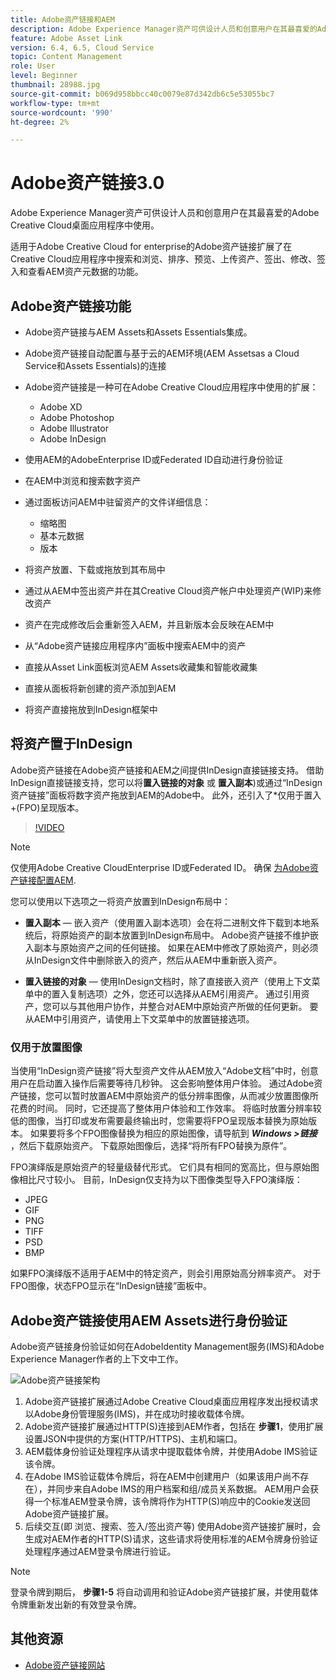 ```yaml
---
title: Adobe资产链接和AEM
description: Adobe Experience Manager资产可供设计人员和创意用户在其最喜爱的Adobe Creative Cloud桌面应用程序中使用。 适用于Adobe Creative Cloud for enterprise的Adobe资产链接扩展了在Adobe XD、Photoshop、InDesign和Illustrator等Creative Cloud工具中搜索和浏览、排序、预览、上传资产、签出、修改、签入和查看AEM资产的元数据的功能。
feature: Adobe Asset Link
version: 6.4, 6.5, Cloud Service
topic: Content Management
role: User
level: Beginner
thumbnail: 28988.jpg
source-git-commit: b069d958bbcc40c0079e87d342db6c5e53055bc7
workflow-type: tm+mt
source-wordcount: '990'
ht-degree: 2%

---
```



# Adobe资产链接3.0

Adobe Experience Manager资产可供设计人员和创意用户在其最喜爱的Adobe Creative Cloud桌面应用程序中使用。

适用于Adobe Creative Cloud for enterprise的Adobe资产链接扩展了在Creative Cloud应用程序中搜索和浏览、排序、预览、上传资产、签出、修改、签入和查看AEM资产元数据的功能。

## Adobe资产链接功能

+ Adobe资产链接与AEM Assets和Assets Essentials集成。
+ Adobe资产链接自动配置与基于云的AEM环境(AEM Assetsas a Cloud Service和Assets Essentials)的连接
+ Adobe资产链接是一种可在Adobe Creative Cloud应用程序中使用的扩展：

   + Adobe XD
   + Adobe Photoshop
   + Adobe Illustrator
   + Adobe InDesign

+ 使用AEM的AdobeEnterprise ID或Federated ID自动进行身份验证
+ 在AEM中浏览和搜索数字资产
+ 通过面板访问AEM中驻留资产的文件详细信息：
   + 缩略图
   + 基本元数据
   + 版本
+ 将资产放置、下载或拖放到其布局中
+ 通过从AEM中签出资产并在其Creative Cloud资产帐户中处理资产(WIP)来修改资产
+ 资产在完成修改后会重新签入AEM，并且新版本会反映在AEM中
+ 从“Adobe资产链接应用程序内”面板中搜索AEM中的资产
+ 直接从Asset Link面板浏览AEM Assets收藏集和智能收藏集
+ 直接从面板将新创建的资产添加到AEM
+ 将资产直接拖放到InDesign框架中

## 将资产置于InDesign

Adobe资产链接在Adobe资产链接和AEM之间提供InDesign直接链接支持。 借助InDesign直接链接支持，您可以将&#x200B;__置入链接的对象__ 或 __置入副本__)或通过“InDesign资产链接”面板将数字资产拖放到AEM的Adobe中。 此外，还引入了*仅用于置入+(FPO)呈现版本。

>[!VIDEO](https://video.tv.adobe.com/v/28988/?quality=12&learn=on)

>[!NOTE]
>
>仅使用Adobe Creative CloudEnterprise ID或Federated ID。 确保 [为Adobe资产链接配置AEM](https://helpx.adobe.com/enterprise/admin-guide.html/enterprise/using/adobe-asset-link.ug.html).

您可以使用以下选项之一将资产放置到InDesign布局中：

+ **置入副本**  — 嵌入资产（使用置入副本选项）会在将二进制文件下载到本地系统后，将原始资产的副本放置到InDesign布局中。 Adobe资产链接不维护嵌入副本与原始资产之间的任何链接。 如果在AEM中修改了原始资产，则必须从InDesign文件中删除嵌入的资产，然后从AEM中重新嵌入资产。

+ **置入链接的对象**  — 使用InDesign文档时，除了直接嵌入资产（使用上下文菜单中的置入复制选项）之外，您还可以选择从AEM引用资产。 通过引用资产，您可以与其他用户协作，并整合对AEM中原始资产所做的任何更新。 要从AEM中引用资产，请使用上下文菜单中的放置链接选项。

### 仅用于放置图像

当使用“InDesign资产链接”将大型资产文件从AEM放入“Adobe文档”中时，创意用户在启动置入操作后需要等待几秒钟。 这会影响整体用户体验。 通过Adobe资产链接，您可以暂时放置AEM中原始资产的低分辨率图像，从而减少放置图像所花费的时间。 同时，它还提高了整体用户体验和工作效率。 将临时放置分辨率较低的图像，当打印或发布需要最终输出时，您需要将FPO呈现版本替换为原始版本。 如果要将多个FPO图像替换为相应的原始图像，请导航到 **_Windows >链接_** ，然后下载原始资产。 下载原始图像后，选择“将所有FPO替换为原件”。

FPO演绎版是原始资产的轻量级替代形式。 它们具有相同的宽高比，但与原始图像相比尺寸较小。 目前，InDesign仅支持为以下图像类型导入FPO演绎版：

+ JPEG
+ GIF
+ PNG
+ TIFF
+ PSD
+ BMP

如果FPO演绎版不适用于AEM中的特定资产，则会引用原始高分辨率资产。 对于FPO图像，状态FPO显示在“InDesign链接”面板中。

## Adobe资产链接使用AEM Assets进行身份验证

Adobe资产链接身份验证如何在AdobeIdentity Management服务(IMS)和Adobe Experience Manager作者的上下文中工作。

![Adobe资产链接架构](assets/adobe-asset-link-article-understand.png)

1. Adobe资产链接扩展通过Adobe Creative Cloud桌面应用程序发出授权请求以Adobe身份管理服务(IMS)，并在成功时接收载体令牌。
1. Adobe资产链接扩展通过HTTP(S)连接到AEM作者，包括在 **步骤1**，使用扩展设置JSON中提供的方案(HTTP/HTTPS)、主机和端口。
1. AEM载体身份验证处理程序从请求中提取载体令牌，并使用Adobe IMS验证该令牌。
1. 在Adobe IMS验证载体令牌后，将在AEM中创建用户（如果该用户尚不存在），并同步来自Adobe IMS的用户档案和组/成员关系数据。 AEM用户会获得一个标准AEM登录令牌，该令牌将作为HTTP(S)响应中的Cookie发送回Adobe资产链接扩展。
1. 后续交互(即 浏览、搜索、签入/签出资产等) 使用Adobe资产链接扩展时，会生成对AEM作者的HTTP(S)请求，这些请求将使用标准的AEM令牌身份验证处理程序通过AEM登录令牌进行验证。

>[!NOTE]
>
>登录令牌到期后， **步骤1-5** 将自动调用和验证Adobe资产链接扩展，并使用载体令牌重新发出新的有效登录令牌。

## 其他资源

+ [Adobe资产链接网站](https://www.adobe.com/cn/creativecloud/business/enterprise/adobe-asset-link.html)
